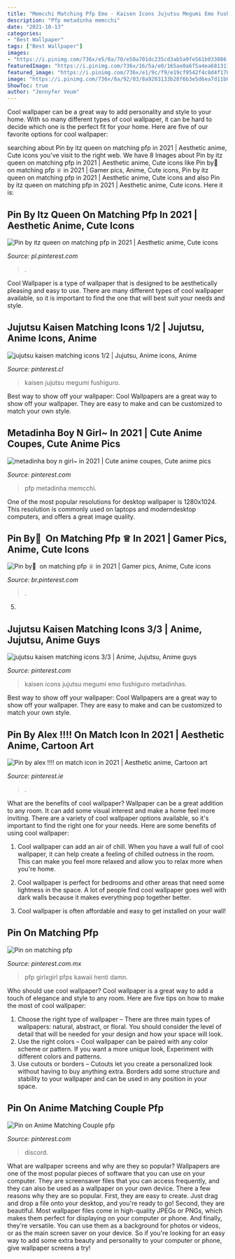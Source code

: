 ```yaml
---
title: "Memcchi Matching Pfp Emo - Kaisen Icons Jujutsu Megumi Emo Fushiguro Metadinhas"
description: "Pfp metadinha memcchi"
date: "2021-10-13"
categories:
- "Best Wallpaper"
tags: ["Best Wallpaper"]
images:
- "https://i.pinimg.com/736x/e5/0a/70/e50a701dc235cd3ab5a9fe561b033086.jpg"
featuredImage: "https://i.pinimg.com/736x/16/5a/e0/165ae0a6f5a4ea681317fc11f82e7310.jpg"
featured_image: "https://i.pinimg.com/736x/e1/9c/f9/e19cf9542f4c8d4f1788ab8b0a7cb176.jpg"
image: "https://i.pinimg.com/736x/8a/92/03/8a9203133b28f6b3e5d6ea7d11b0f5fe.jpg"
ShowToc: true
author: "Jennyfer Veum"
---
```



Cool wallpaper can be a great way to add personality and style to your home. With so many different types of cool wallpaper, it can be hard to decide which one is the perfect fit for your home. Here are five of our favorite options for cool wallpaper: 

	

		
searching about Pin by itz queen on matching pfp in 2021 | Aesthetic anime, Cute icons you've visit to the right web. We have 8 Images about Pin by itz queen on matching pfp in 2021 | Aesthetic anime, Cute icons like Pin by ً on matching pfp ♕ in 2021 | Gamer pics, Anime, Cute icons, Pin by itz queen on matching pfp in 2021 | Aesthetic anime, Cute icons and also Pin by itz queen on matching pfp in 2021 | Aesthetic anime, Cute icons. Here it is:
		
    
## Pin By Itz Queen On Matching Pfp In 2021 | Aesthetic Anime, Cute Icons

<img loading=lazy src="https://i.pinimg.com/736x/20/25/63/20256397f63860c53c78ea41df2cfff6.jpg" onerror="this.onerror=null;this.src='https://tse3.mm.bing.net/th?id=OIP.jsU6Zi6cnFqG37FMRMyJfAHaHa&amp;pid=15.1';" alt="Pin by itz queen on matching pfp in 2021 | Aesthetic anime, Cute icons">

_Source: pl.pinterest.com_

>. 

	

Cool Wallpaper is a type of wallpaper that is designed to be aesthetically pleasing and easy to use. There are many different types of cool wallpaper available, so it is important to find the one that will best suit your needs and style.

    
## Jujutsu Kaisen Matching Icons 1/2 | Jujutsu, Anime Icons, Anime

<img loading=lazy src="https://i.pinimg.com/736x/e5/0a/70/e50a701dc235cd3ab5a9fe561b033086.jpg" onerror="this.onerror=null;this.src='https://tse2.mm.bing.net/th?id=OIP.VFvGEl2m2xgs5NDB23AyewHaHa&amp;pid=15.1';" alt="jujutsu kaisen matching icons 1/2 | Jujutsu, Anime icons, Anime">

_Source: pinterest.cl_

>kaisen jujutsu megumi fushiguro. 

	

Best way to show off your wallpaper:
Cool Wallpapers are a great way to show off your wallpaper. They are easy to make and can be customized to match your own style.

    
## Metadinha Boy N Girl~ In 2021 | Cute Anime Coupes, Cute Anime Pics

<img loading=lazy src="https://i.pinimg.com/736x/56/5a/94/565a9492173eb97981dc2e182d3678f6.jpg" onerror="this.onerror=null;this.src='https://tse2.mm.bing.net/th?id=OIP.MvbgXYFKztkdnuTv1AaLswHaHa&amp;pid=15.1';" alt="metadinha boy n girl~ in 2021 | Cute anime coupes, Cute anime pics">

_Source: pinterest.com_

>pfp metadinha memcchi. 

	

One of the most popular resolutions for desktop wallpaper is 1280x1024. This resolution is commonly used on laptops and moderndesktop computers, and offers a great image quality.

    
## Pin By ً On Matching Pfp ♕ In 2021 | Gamer Pics, Anime, Cute Icons

<img loading=lazy src="https://i.pinimg.com/736x/e1/9c/f9/e19cf9542f4c8d4f1788ab8b0a7cb176.jpg" onerror="this.onerror=null;this.src='https://tse4.mm.bing.net/th?id=OIP.xBXZioe0GRVCUL0N6SfkRAHaHa&amp;pid=15.1';" alt="Pin by ً on matching pfp ♕ in 2021 | Gamer pics, Anime, Cute icons">

_Source: br.pinterest.com_

>. 

	

5.

    
## Jujutsu Kaisen Matching Icons 3/3 | Anime, Jujutsu, Anime Guys

<img loading=lazy src="https://i.pinimg.com/736x/16/5a/e0/165ae0a6f5a4ea681317fc11f82e7310.jpg" onerror="this.onerror=null;this.src='https://tse4.mm.bing.net/th?id=OIP.s84CXYg_mOcVYhs7R2ctNQHaHa&amp;pid=15.1';" alt="jujutsu kaisen matching icons 3/3 | Anime, Jujutsu, Anime guys">

_Source: pinterest.com_

>kaisen icons jujutsu megumi emo fushiguro metadinhas. 

	

Best way to show off your wallpaper:
Cool Wallpapers are a great way to show off your wallpaper. They are easy to make and can be customized to match your own style.

    
## Pin By Alex !!!! On Match Icon In 2021 | Aesthetic Anime, Cartoon Art

<img loading=lazy src="https://i.pinimg.com/736x/8a/50/b5/8a50b5ed8f51111129ce4ebfb306ba8c.jpg" onerror="this.onerror=null;this.src='https://tse2.mm.bing.net/th?id=OIP.e16aYfpovrOW8CKxfbGEyQHaHQ&amp;pid=15.1';" alt="Pin by alex !!!! on match icon in 2021 | Aesthetic anime, Cartoon art">

_Source: pinterest.ie_

>. 

	

What are the benefits of cool wallpaper?
Wallpaper can be a great addition to any room. It can add some visual interest and make a home feel more inviting. There are a variety of cool wallpaper options available, so it's important to find the right one for your needs. Here are some benefits of using cool wallpaper: 
1. Cool wallpaper can add an air of chill. When you have a wall full of cool wallpaper, it can help create a feeling of chilled outness in the room. This can make you feel more relaxed and allow you to relax more when you're home. 

2. Cool wallpaper is perfect for bedrooms and other areas that need some lightness in the space. A lot of people find cool wallpaper goes well with dark walls because it makes everything pop together better. 

3. Cool wallpaper is often affordable and easy to get installed on your wall!

    
## Pin On Matching Pfp

<img loading=lazy src="https://i.pinimg.com/736x/b4/65/50/b4655033c6577eb2bbf99b31baed075f.jpg" onerror="this.onerror=null;this.src='https://tse4.mm.bing.net/th?id=OIP.EdjaogvHnDMvEcqpg0xq4QHaHa&amp;pid=15.1';" alt="Pin on matching pfp">

_Source: pinterest.com.mx_

>pfp girlxgirl pfps kawaii henti damn. 

	

Who should use cool wallpaper?
Cool wallpaper is a great way to add a touch of elegance and style to any room. Here are five tips on how to make the most of cool wallpaper: 
1) Choose the right type of wallpaper – There are three main types of wallpapers: natural, abstract, or floral. You should consider the level of detail that will be needed for your design and how your space will look. 
2) Use the right colors – Cool wallpaper can be paired with any color scheme or pattern. If you want a more unique look, Experiment with different colors and patterns. 
3) Use cutouts or borders – Cutouts let you create a personalized look without having to buy anything extra. Borders add some structure and stability to your wallpaper and can be used in any position in your space.

    
## Pin On Anime Matching Couple Pfp

<img loading=lazy src="https://i.pinimg.com/736x/8a/92/03/8a9203133b28f6b3e5d6ea7d11b0f5fe.jpg" onerror="this.onerror=null;this.src='https://tse4.mm.bing.net/th?id=OIP.N04Sx_XopQ-VHefNOk2s0QHaHa&amp;pid=15.1';" alt="Pin on Anime Matching Couple pfp">

_Source: pinterest.com_

>discord. 

	

What are wallpaper screens and why are they so popular?
Wallpapers are one of the most popular pieces of software that you can use on your computer. They are screensaver files that you can access frequently, and they can also be used as a wallpaper on your own device. There a few reasons why they are so popular. First, they are easy to create. Just drag and drop a file onto your desktop, and you're ready to go! Second, they are beautiful. Most wallpaper files come in high-quality JPEGs or PNGs, which makes them perfect for displaying on your computer or phone. And finally, they're versatile. You can use them as a background for photos or videos, or as the main screen saver on your device. So if you're looking for an easy way to add some extra beauty and personality to your computer or phone, give wallpaper screens a try!

